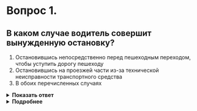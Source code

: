 # Вопрос 1.

## В каком случае водитель совершит вынужденную остановку?

1. Остановившись непосредственно перед пешеходным переходом, чтобы уступить дорогу пешеходу
2. Остановившись на проезжей части из-за технической неисправности транспортного средства
3. В обоих перечисленных случаях

<details>
<summary><b>Показать ответ</b></summary>
Правильный ответ: 2
</details>
<details>
<summary><b>Подробнее</b></summary>
«Вынужденная остановка» - прекращение движения транспортного средства, связанное с его технической неисправностью, опасностью, создаваемой перевозимым грузом, состоянием водителя (пассажира) или появления препятствия на дороге.
(Пункт 1.2 ПДД, термин «Вынужденная остановка»)
</details>